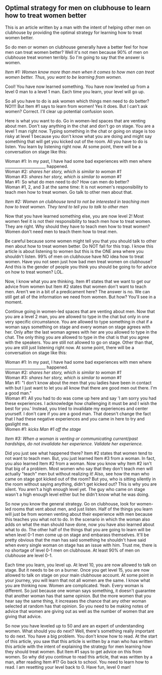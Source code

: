 ## Optimal strategy for men on clubhouse to learn how to treat women better

This is an article written by a man with the intent of helping other men on clubhouse by providing the optimal strategy for learning how to treat women better.  

So do men or women on clubhouse generally have a better feel for how men can treat women better? Well it's not men because 90% of men on clubhouse treat women terribly. So I'm going to say that the answer is women.

*Item #1: Women know more than men when it comes to how men can treat women better. Thus, you want to be learning from women.*

Cool! You have now learned something. You have now leveled up from a level 0 man to a level 1 man. Each time you learn, your level will go up.

So all you have to do is ask women which things men need to do better? NO!!!! But Item #1 says to learn from women! Yes it does. But I can't ask women? Correct. I'll clear up potential confusion soon.

Here is what you want to do. Go in women-led spaces that are venting about men. Don't say anything in the chat and don't go on stage. You are a level 1 man right now. Typing something in the chat or going on stage is too risky at level 1 because you don't know what you are doing and might say something that will get you kicked out of the room. All you have to do is listen. You learn by listening right now. At some point, there will be a conversation on stage like this:

Woman #1: In my past, I have had some bad experiences with men where _____________________ happened.  
Woman #2: *shares her story, which is similar to woman #1*  
Woman #3: *shares her story, which is similar to woman #1*  
Man #1: So what do men need to do? How can men do better?  
Woman #1, 2, and 3 at the same time: It is not women's responsibility to teach men how to treat women. Go talk to other men about that.  

*Item #2: Women on clubhouse tend to not be interested in teaching men how to treat women. They tend to tell you to talk to other men*  

Now that you have learned something else, you are now level 2! Most women feel it is not their responsibility to teach men how to treat women. They are right. Why should they have to teach men how to treat women? Women don't need men to teach them how to treat men.  

Be careful because some women might tell you that you should talk to other men about how to treat women better. Do NOT fall for this trap. I know this article is about listening to women but this is the ONE area where you shouldn't listen. 99% of men on clubhouse have NO idea how to treat women. Have you not seen just how bad men treat women on clubhouse? And this is the gender of people you think you should be going to for advice on how to treat women? LOL.  

Now, I know what you are thinking. Item #1 states that we want to get our advice from women but Item #2 states that women don't want to teach men. Aren't we in a bit of a predicament here? The answer is no. We can still get all of the information we need from women. But how? You'll see in a moment.  

Continue going in women-led spaces that are venting about men. Now that you are a level 2 man, you are allowed to type in the chat but only in one very specific circumstance. You are allowed to type something in chat if a woman says something on stage and every woman on stage agrees with her. Only after the last woman agrees with her are you allowed to type in the chat. The only thing you are allowed to type in the chat is that you agree with the speakers. You are still not allowed to go on stage. Other than that, you are still just listening right now. At some point, there will be a conversation on stage like this:

Woman #1: In my past, I have had some bad experiences with men where _____________________ happened.  
Woman #2: *shares her story, which is similar to woman #1*  
Woman #3: *shares her story, which is similar to woman #1*  
Man #1: "I don't know about the men that you ladies have been in contact with but I just want to let you all know that there are good men out there. I'm a good man."  
Woman #1: All you had to do was come up here and say 'I am sorry you had these experiences. I acknowledge how challenging it must be and I wish the best for you.' Instead, you tried to invalidate my experiences and center yourself. I don't care if you are a good man. That doesn't change the fact that I had these negative experiences and you came in here to try and gaslight me.  
Women #1: *kicks Man #1 off the stage*  

*Item #3: When a woman is venting or communicating current/past hardships, do not invalidate her experience. Validate her experience.*

Did you just see what happened there? Item #2 states that women tend to not want to teach men. But, you just learned Item #3 from a woman. In fact, you also learned Item #2 from a woman. Now you know why Item #2 isn't that big of a problem. Most women who say that they don't teach men will actually "teach" men but without realizing it! Also, see how the man who came on stage got kicked out of the room? But you, who is sitting silently in the room without saying anything, didn't get kicked out? This is why you are silent. You aren't a high enough level yet. The guy who came on stage wasn't a high enough level either but he didn't know what he was doing.

So now you know the general strategy. Go on clubhouse, look for women-led rooms that vent about men, and just listen. Half of the things you learn will just be from women venting about their experience with men because this teaches you what not to do. In the scenario in which the woman also adds on what the man should have done, now you have also learned about what to do. The other half of the things that you are going to learn will be when level 0-1 men come up on stage and embarass themselves. It'll be pretty obvious that the man has said something he shouldn't have said when every single woman on stage has an issue with him. Trust me, there is no shortage of level 0-1 men on clubhouse. At least 90% of men on clubhouse are level 0-1.

Each time you learn, you level up. At level 10, you are now allowed to talk on stage. But it needs to be on a burner. Once you get level 15, you are now allowed to talk on stage on your main clubhouse account. At some point in your journey, you will learn that not all women are the same. I know what you are thinking now. Women are complicated. Yeah. Every woman is different. So just because one woman says something, it doesn't guarantee that another woman has that same opinion. But the more women that you hear say the same thing, it increases the chance that any other woman selected at random has that opinion. So you need to be making notes of advice that women are giving out as well as the number of women that are giving that advice.

So now you have leveled up to 50 and are an expert of understanding women. What should you do next? Well, there's something really important to do next. You have a big problem. You don't know how to read. At the start of this article, you saw that this article is written by a man who has written this article with the intent of explaining the strategy for men learning how they should treat women. But Item #1 says to get advice on this from women. So why did you continue to read this article, that was written by a man, after reading Item #1? Go back to school. You need to learn how to read. I am resetting your level back to 0. Have fun, level 0 man!
